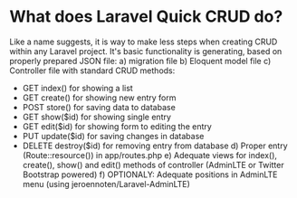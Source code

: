 # What does Laravel Quick CRUD do?
Like a name suggests, it is way to make less steps when creating CRUD within any Laravel project. It's basic functionality is generating, based on properly prepared JSON file:
a) migration file
b) Eloquent model file
c) Controller file with standard CRUD methods:
- GET index() for showing a list
- GET create() for showing new entry form
- POST store() for saving data to database
- GET show($id) for showing single entry
- GET edit($id) for showing form to editing the entry
- PUT update($id) for saving changes in database
- DELETE destroy($id) for removing entry from database
d) Proper entry (Route::resource()) in app/routes.php
e) Adequate views for index(), create(), show() and edit() methods of controller (AdminLTE or Twitter Bootstrap powered)
f) OPTIONALY: Adequate positions in AdminLTE menu (using jeroennoten/Laravel-AdminLTE)
